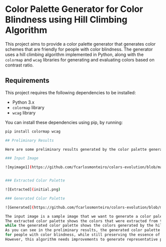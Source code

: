 # Color Palette Generator for Color Blindness using Hill Climbing Algorithm

This project aims to provide a color palette generator that generates color schemes that are friendly for people with color blindness. The generator uses a hill climbing algorithm implemented in Python, along with the `colormap` and `wcag` libraries for generating and evaluating colors based on contrast ratio.

## Requirements

This project requires the following dependencies to be installed:

- Python 3.x
- `colormap` library
- `wcag` library

You can install these dependencies using pip, by running:

```sh
pip install colormap wcag

## Preliminary Results

Here are some preliminary results generated by the color palette generator:

### Input Image

![myimage1](https://github.com/fcarlosmonteiro/colors-evolution/blob/main/image-dataset/2.jpeg)


### Extracted Color Palette

![Extracted](initial.png)

### Generated Color Palette

![Generated](https://github.com/fcarlosmonteiro/colors-evolution/blob/main/results.png)

The input image is a sample image that we want to generate a color palette for. 
The extracted color palette shows the colors that were extracted from the input image, 
while the generated color palette shows the colors generated by the hill climbing algorithm. 
As you can see in the preliminary results, the generated color palette is designed to be friendly
for people with color blindness, while still preserving the essence of the original colors in the input image.
However, this algorithm needs improvements to generate representative palettes for the brands as well.
